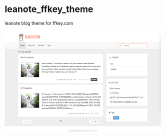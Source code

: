 # leanote_ffkey_theme
leanote blog theme for ffkey.com

![leanote theme](https://github.com/ankye/leanote_ffkey_theme/blob/master/ffkey/images/screenshot.png)
